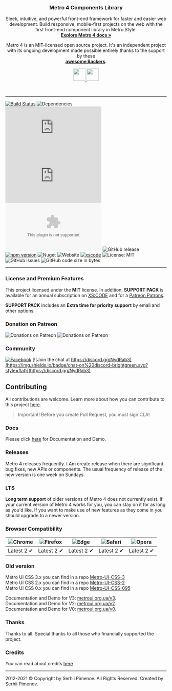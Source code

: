 <p align="center">
  <a href="https://metroui.org.ua/">
    <img src="https://metroui.org.ua/images/metro-xscode-logo.jpg" alt="">
  </a>

  <h3 align="center">Metro 4 Components Library</h3>
</p>

<p align="center">
    Sleek, intuitive, and powerful front-end framework for faster and easier web development.
 Build responsive, mobile-first projects on the web with the first front-end component library in Metro Style.
    <br>
    <a href="https://metroui.org.ua/"><strong>Explore Metro 4 docs »</strong></a>
</p>

<p align="center">
Metro 4 is an MIT-licensed open source project. 
It's an independent project with its ongoing development made possible entirely thanks to the support by these
<br>
<a href="https://metroui.org.ua/support.html#backers"><strong>awesome Backers</strong></a>.
</p>
<p align="center">
<a href="https://www.patreon.com/metroui">
	<img src="https://c5.patreon.com/external/logo/become_a_patron_button@2x.png" height="38">
</a>
<a href="https://www.buymeacoffee.com/pimenov">
	<img src="https://metroui.org.ua/images/buy-me-coffee2.png" height="38">
</a>
</p>
<br>

----

[![Build Status](https://travis-ci.org/olton/Metro-UI-CSS.svg?branch=master)](https://travis-ci.org/olton/Metro-UI-CSS)
![Dependencies](https://img.shields.io/badge/Dependencies-none-darklime.svg)
[![CSS gzip size](http://img.badgesize.io/olton/Metro-UI-CSS/master/build/css/metro-all.min.css?compression=gzip&label=CSS+gzip)](https://github.com/olton/Metro-UI-CSS/blob/master/build/css/metro-all.min.css)
[![JS gzip size](http://img.badgesize.io/olton/Metro-UI-CSS/master/build/js/metro.min.js?compression=gzip&label=JS+gzip)](https://github.com/olton/Metro-UI-CSS/blob/master/build/js/metro.min.js)
[![Icons gzip size](http://img.badgesize.io/olton/Metro-UI-CSS/master/build/mif/metro.woff?compression=gzip&label=Icons+gzip)](https://github.com/olton/Metro-UI-CSS/tree/master/build/mif)
![GitHub release](https://img.shields.io/github/v/release/olton/Metro-UI-CSS?color=darkLime)
[![npm version](https://badge.fury.io/js/metro4.svg)](https://badge.fury.io/js/metro4)
![Nuget](https://img.shields.io/nuget/v/Metro4.svg?color=darklime)
![Website](https://img.shields.io/website/https/metroui.org.ua.svg)
[![xscode](https://img.shields.io/badge/Available%20on-xs%3Acode-blue?style=?style=plastic&logo=appveyor&logo=data:image/png;base64,iVBORw0KGgoAAAANSUhEUgAAAEAAAABACAMAAACdt4HsAAAAGXRFWHRTb2Z0d2FyZQBBZG9iZSBJbWFnZVJlYWR5ccllPAAAAAZQTFRF////////VXz1bAAAAAJ0Uk5T/wDltzBKAAAAlUlEQVR42uzXSwqAMAwE0Mn9L+3Ggtgkk35QwcnSJo9S+yGwM9DCooCbgn4YrJ4CIPUcQF7/XSBbx2TEz4sAZ2q1RAECBAiYBlCtvwN+KiYAlG7UDGj59MViT9hOwEqAhYCtAsUZvL6I6W8c2wcbd+LIWSCHSTeSAAECngN4xxIDSK9f4B9t377Wd7H5Nt7/Xz8eAgwAvesLRjYYPuUAAAAASUVORK5CYII=)](https://xscode.com/olton/Metro-UI-CSS)
![License: MIT](https://img.shields.io/badge/License-MIT-blue.svg?style=flat)
![GitHub issues](https://img.shields.io/github/issues-raw/olton/Metro-UI-CSS.svg)
![GitHub code size in bytes](https://img.shields.io/github/languages/code-size/olton/Metro-UI-CSS.svg)

----

### License and Premium Features
This project licensed under the **MIT** license. 
In addition, **SUPPORT PACK** is available for an annual subscription on [XS:CODE](https://xscode.com/olton/Metro-UI-CSS) and for a [Patreon Patrons](https://www.patreon.com/metroui).

**SUPPORT PACK** includes an **Extra time for priority support** by email and other options.

### Donation on Patreon
![Donations on Patreon](https://img.shields.io/badge/Patrons-6-green.svg)
![Donations on Patreon](https://img.shields.io/badge/Donation-$75-red.svg)

### Community

[![Facebook](https://img.shields.io/badge/facebook-group-blue.svg?style=flat)](https://www.facebook.com/groups/metrouicss)
[![Join the chat at https://discord.gg/NydRab3](https://img.shields.io/badge/chat-on%20discord-brightgreen.svg?style=flat)](https://discord.gg/NydRab3)

## Contributing
All contributions are welcome. Learn more about how you can contribute to this project [here](CONTRIBUTING.md). 

> Important! Before you create Pull Request, you must sign CLA! 
 
### Docs

Please click [here](https://metroui.org.ua/) for Documentation and Demo.   

### Releases

Metro 4 releases frequently. I Am create release when there are significant bug fixes, new APIs or components.
The usual frequency of release of the new version is one week on Sundays.

### LTS
**Long term support** of older versions of Metro 4 does not currently exist. 
If your current version of Metro 4 works for you, you can stay on it for as long as you'd like. 
If you want to make use of new features as they come in you should upgrade to a newer version.

### Browser Compatibility
![Chrome](https://raw.github.com/alrra/browser-logos/master/src/chrome/chrome_48x48.png) | ![Firefox](https://raw.github.com/alrra/browser-logos/master/src/firefox/firefox_48x48.png) | ![Edge](https://raw.github.com/alrra/browser-logos/master/src/edge/edge_48x48.png) | ![Safari](https://raw.github.com/alrra/browser-logos/master/src/safari/safari_48x48.png) | ![Opera](https://raw.github.com/alrra/browser-logos/master/src/opera/opera_48x48.png) 
--- | --- | --- | --- | --- |
Latest 2 ✔ | Latest 2 ✔ | Latest 2 ✔ | Latest 2 ✔ | Latest 2 ✔ |

### Old version
Metro UI CSS 3.x you can find in a repo [Metro-UI-CSS-3](https://github.com/olton/Metro-UI-CSS-3)     
Metro UI CSS 2.x you can find in a repo [Metro-UI-CSS-2](https://github.com/olton/Metro-UI-CSS-2)     
Metro UI CSS 0.x you can find in a repo [Metro-UI-CSS-095](https://github.com/olton/Metro-UI-CSS-095) 

 Documentation and Demo for V3: [metroui.org.ua/v3](https://metroui.org.ua/v3/).   
 Documentation and Demo for V2: [metroui.org.ua/v2](https://metroui.org.ua/v2/).   
 Documentation and Demo for V0: [metroui.org.ua/v0](https://metroui.org.ua/v0/).   

### Thanks
Thanks to all. Special thanks to all those who financially supported the project.    

### Credits
You can read about credits [here](CREDITS.md)

---

2012-2021 © Copyright by Serhii Pimenov. All Rights Reserved. Created by Serhii Pimenov.
